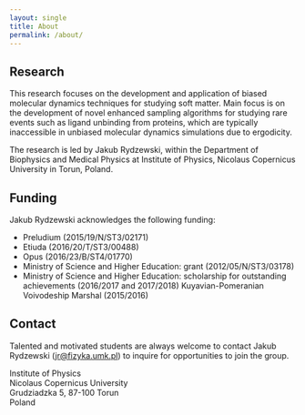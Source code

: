 ```yaml
---
layout: single
title: About
permalink: /about/
---
```


Research
--------------------------------------------------------------------------------
This research focuses on the development and application of biased molecular 
dynamics techniques for studying soft matter. Main focus is on the development 
of novel enhanced sampling algorithms for studying rare events such as ligand 
unbinding from proteins, which are typically inaccessible in unbiased molecular 
dynamics simulations due to ergodicity.

The research is led by Jakub Rydzewski, within the Department of Biophysics and 
Medical Physics at Institute of Physics, Nicolaus Copernicus University in Torun, 
Poland.

Funding
--------------------------------------------------------------------------------
Jakub Rydzewski acknowledges the following funding:
* Preludium (2015/19/N/ST3/02171)
* Etiuda (2016/20/T/ST3/00488)
* Opus (2016/23/B/ST4/01770)
* Ministry of Science and Higher Education: grant (2012/05/N/ST3/03178)
* Ministry of Science and Higher Education: scholarship for outstanding 
  achievements (2016/2017 and 2017/2018) Kuyavian-Pomeranian Voivodeship 
  Marshal (2015/2016)

Contact
--------------------------------------------------------------------------------
Talented and motivated students are always welcome to contact Jakub Rydzewski
(jr@fizyka.umk.pl) to inquire for opportunities to join the group.

Institute of Physics  
Nicolaus Copernicus University  
Grudziadzka 5, 87-100 Torun  
Poland
